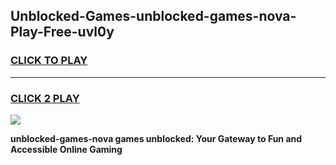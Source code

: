 
## Unblocked-Games-unblocked-games-nova-Play-Free-uvl0y
<h3>
<a href="https://premium76.site?title=unblocked-games-nova&ref=20A">CLICK TO PLAY</a></h3>
<hr>

<h3>
<a href="https://premium76.site?title=unblocked-games-nova&ref=20A">CLICK 2 PLAY</a>
  
</h3>

<a href="https://premium76.site?title=unblocked-games-nova&ref=20A"><img src="https://clearcache.store/games.png"></a>


**unblocked-games-nova games unblocked: Your Gateway to Fun and Accessible Online Gaming**
